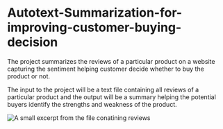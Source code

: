 # Autotext-Summarization-for-improving-customer-buying-decision
The project summarizes the reviews of a particular product on a website capturing the sentiment helping customer decide whether to buy the product or not.

The input to the project will be a text file containing all reviews of a particular product and the output will be a summary helping the potential buyers identify the strengths and weakness of the product.

![A small excerpt from the file conatining reviews](https://user-images.githubusercontent.com/51110977/68645253-7c03f700-053d-11ea-8287-1ce39dbcdb6c.PNG)
